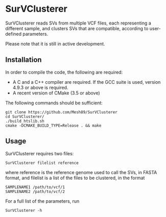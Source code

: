 # SurVClusterer

SurVClusterer reads SVs from multiple VCF files, each representing a different sample, and clusters SVs that are compatible, according to user-defined parameters.

Please note that it is still in active development.

## Installation

In order to compile the code, the following are required:
- A C and a C++ compiler are required. If the GCC suite is used, version 4.9.3 or above is required.
- A recent version of CMake (3.5 or above)

The following commands should be sufficient:

```
git clone https://github.com/Mesh89/SurVClusterer
cd SurVClusterer/
./build_htslib.sh
cmake -DCMAKE_BUILD_TYPE=Release . && make
```

## Usage

SurVClusterer requires two files:

```
SurVClusterer filelist reference
```

where reference is the reference genome used to call the SVs, in FASTA format, and filelist is a list of the files to be clustered, in the format
```
SAMPLENAME1 /path/to/vcf/1
SAMPLENAME2 /path/to/vcf/2
```

For a full list of the parameters, run
```
SurVClusterer -h
```
